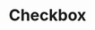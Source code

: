 ---
layout: pattern
categories: [patterns, checkbox]
title: Checkbox
type: [sub-nav-item]
variations: true
permalink: /patterns/checkbox/
overview: Checkboxes allow users to select one or more options from a list.
description: |
  Checkboxes allow users to select one or more options from a list. Checkboxes are an easily understandable way to indicate that users can select one or more answers to a question or items from a list. They’re always followed by a label or instructions that clearly indicate what checking the box represents.”
    
usa-link: "https://designsystem.digital.gov/components/checkbox/"
specification: |
  The default state should have nothing selected. OnClick/OnTap, checkbox goes between selected and unselected state.

topic: Historical figure
checkbox:
  - title: Sojourner Truth
  - title: Frederick Douglass
  - title: Booker T. Washington
    disabled: true
yml: |
  
  topic: Historical figure
  checkbox:
   - title: Sojourner Truth
   - title: Frederick Douglass
   - title: Booker T. Washington
   - title: George Washington Carver
     disabled: true
      ###true -- disable checkbox

jekyll: |

  "{% include patterns/checkbox/checkbox.md %}"
#spec:

### Paths to view design and code... 
## designimg: can be used to show an image of the design until a coded version can be created. The htmlpath & csspath should be located in the pattens folder. Read more about creating coded components in /docs/creating-patterns 
# designimg: 
htmlpath: patterns/checkbox/checkbox.md
csspath: patterns/checkbox/index.scss
---